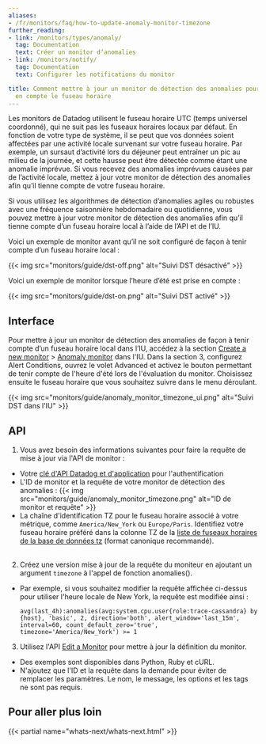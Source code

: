 ```yaml
---
aliases:
- /fr/monitors/faq/how-to-update-anomaly-monitor-timezone
further_reading:
- link: /monitors/types/anomaly/
  tag: Documentation
  text: Créer un monitor dʼanomalies
- link: /monitors/notify/
  tag: Documentation
  text: Configurer les notifications du monitor

title: Comment mettre à jour un monitor de détection des anomalies pour quʼil prenne
  en compte le fuseau horaire
---
```


Les monitors de Datadog utilisent le fuseau horaire UTC (temps universel coordonné), qui ne suit pas les fuseaux horaires locaux par défaut. En fonction de votre type de système, il se peut que vos données soient affectées par une activité locale survenant sur votre fuseau horaire. Par exemple, un sursaut dʼactivité lors du déjeuner peut entraîner un pic au milieu de la journée, et cette hausse peut être détectée comme étant une anomalie imprévue. Si vous recevez des anomalies imprévues causées par de lʼactivité locale, mettez à jour votre monitor de détection des anomalies afin quʼil tienne compte de votre fuseau horaire.

Si vous utilisez les algorithmes de détection dʼanomalies agiles ou robustes avec une fréquence saisonnière hebdomadaire ou quotidienne, vous pouvez mettre à jour votre monitor de détection des anomalies afin quʼil tienne compte dʼun fuseau horaire local à lʼaide de lʼAPI et de lʼIU.

Voici un exemple de monitor avant quʼil ne soit configuré de façon à tenir compte dʼun fuseau horaire local :

{{< img src="monitors/guide/dst-off.png" alt="Suivi DST désactivé" >}}

Voici un exemple de monitor lorsque lʼheure dʼété est prise en compte :

{{< img src="monitors/guide/dst-on.png" alt="Suivi DST activé" >}}

## Interface

Pour mettre à jour un monitor de détection des anomalies de façon à tenir compte dʼun fuseau horaire local dans lʼIU, accédez à la section [Create a new monitor][1] > [Anomaly monitor][2] dans l'IU. Dans la section 3, configurez Alert Conditions, ouvrez le volet Advanced et activez le bouton permettant de tenir compte de l'heure d'été lors de l'évaluation du monitor. Choisissez ensuite le fuseau horaire que vous souhaitez suivre dans le menu déroulant.

{{< img src="monitors/guide/anomaly_monitor_timezone_ui.png" alt="Suivi DST dans l'IU" >}}

## API

1. Vous avez besoin des informations suivantes pour faire la requête de mise à jour via l'API de monitor :
  - Votre [clé d'API Datadog et d'application][3] pour l'authentification
  - L'ID de monitor et la requête de votre monitor de détection des anomalies :
    {{< img src="monitors/guide/anomaly_monitor_timezone.png" alt="ID de monitor et requête" >}}
  - La chaîne d'identification TZ pour le fuseau horaire associé à votre métrique, comme `America/New_York` ou `Europe/Paris`. Identifiez votre fuseau horaire préféré dans la colonne TZ de la [liste de fuseaux horaires de la base de données tz][4] (format canonique recommandé).<br><br>
2. Créez une version mise à jour de la requête du moniteur en ajoutant un argument `timezone` à l'appel de fonction anomalies().
  - Par exemple, si vous souhaitez modifier la requête affichée ci-dessus pour utiliser l'heure locale de New York, la requête est modifiée ainsi :

    ```
    avg(last_4h):anomalies(avg:system.cpu.user{role:trace-cassandra} by {host}, 'basic', 2, direction='both', alert_window='last_15m', interval=60, count_default_zero='true', timezone='America/New_York') >= 1
    ```

3. Utilisez l'API [Edit a Monitor][5] pour mettre à jour la définition du monitor.
  - Des exemples sont disponibles dans Python, Ruby et cURL.
  - N'ajoutez que l'ID et la requête dans la demande pour éviter de remplacer les paramètres. Le nom, le message, les options et les tags ne sont pas requis.

## Pour aller plus loin

{{< partial name="whats-next/whats-next.html" >}}

[1]: https://app.datadoghq.com/monitors#/create
[2]: https://app.datadoghq.com/monitors#create/anomaly
[3]: https://app.datadoghq.com/organization-settings/api-keys
[4]: https://en.wikipedia.org/wiki/List_of_tz_database_time_zones
[5]: /fr/api/v1/monitors/#edit-a-monitor
